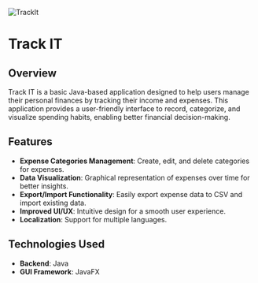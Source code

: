 ![TrackIt](https://github.com/user-attachments/assets/29c962bc-597c-464d-952f-606ce7660de7)



# Track IT

## Overview

Track IT is a basic Java-based application designed to help users manage their personal finances by tracking their income and expenses. This application provides a user-friendly interface to record, categorize, and visualize spending habits, enabling better financial decision-making.

## Features

- **Expense Categories Management**: Create, edit, and delete categories for expenses.
- **Data Visualization**: Graphical representation of expenses over time for better insights.
- **Export/Import Functionality**: Easily export expense data to CSV and import existing data.
- **Improved UI/UX**: Intuitive design for a smooth user experience.
- **Localization**: Support for multiple languages.

## Technologies Used

- **Backend**: Java
- **GUI Framework**: JavaFX


